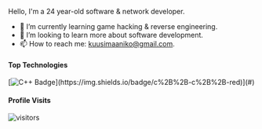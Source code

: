 Hello, I'm a 24 year-old software & network developer.

- 🔭 I’m currently learning game hacking & reverse engineering.
- 🤔 I’m looking to learn more about software development.
- 📫 How to reach me: kuusimaaniko@gmail.com.

#### Top Technologies

<!-- TODO: Make technologies links takes you to repositories -->

[![C++ Badge]([https://img.shields.io/badge/-Python-61DBFB?style=for-the-badge&labelColor=black&logo=python&logoColor=61DBFB](https://img.shields.io/badge/c%2B%2B-c%2B%2B-red))](https://img.shields.io/badge/c%2B%2B-c%2B%2B-red)](#)

#### Profile Visits 

![visitors](https://visitor-badge.glitch.me/badge?page_id=xoaether)
